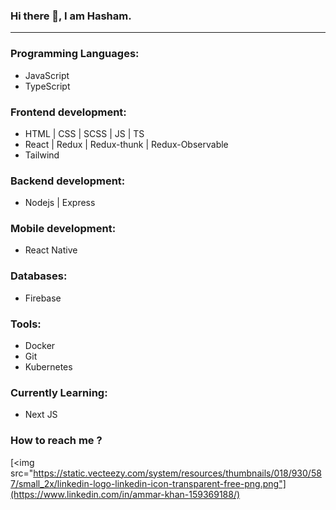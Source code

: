 ### Hi there 👋, I am Hasham.
<hr />

### Programming Languages:
- JavaScript
- TypeScript

### Frontend development:
- HTML | CSS | SCSS | JS | TS
- React | Redux | Redux-thunk | Redux-Observable
- Tailwind

### Backend development:
- Nodejs | Express

### Mobile development:
- React Native

### Databases:
- Firebase

### Tools:
- Docker
- Git
- Kubernetes

### Currently Learning:
- Next JS

### How to reach me ?

[<img src="https://static.vecteezy.com/system/resources/thumbnails/018/930/587/small_2x/linkedin-logo-linkedin-icon-transparent-free-png.png"](https://www.linkedin.com/in/ammar-khan-159369188/)
